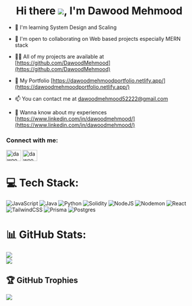 <h1 align="center">Hi there <img src="https://user-images.githubusercontent.com/18350557/176309783-0785949b-9127-417c-8b55-ab5a4333674e.gif">, I'm Dawood Mehmood </h1>

-  🧠  I'm learning System Design and Scaling
  
- 🤝  I'm open to collaborating on Web based projects especially MERN stack

- 👨‍💻 All of my projects are available at [https://github.com/DawoodMehmood](https://github.com/DawoodMehmood)

- 🤘 My Portfolio [https://dawoodmehmoodportfolio.netlify.app/](https://dawoodmehmoodportfolio.netlify.app/)

- 📫 You can contact me at [dawoodmehmood52222@gmail.com](mailto:dawoodmehmood52222@gmail.com)

- 📄 Wanna know about my experiences [https://www.linkedin.com/in/dawoodmehmood/](https://www.linkedin.com/in/dawoodmehmood/)

<h3 align="left">Connect with me:</h3>
<p align="left">
<a href="https://dawoodmehmoodportfolio.netlify.app/" target="blank"><img align="center" src="https://cdn.jsdelivr.net/npm/simple-icons@3.0.1/icons/dev-dot-to.svg" alt="dawood's portfolio" height="30" width="40" /></a>
<a href="https://www.linkedin.com/in/dawoodmehmood/" target="blank"><img align="center" src="https://cdn.jsdelivr.net/npm/simple-icons@3.0.1/icons/linkedin.svg" alt="dawood's linkedin" height="30" width="40" /></a>
</p>


# 💻 Tech Stack:
 ![JavaScript](https://img.shields.io/badge/javascript-%23323330.svg?style=for-the-badge&logo=javascript&logoColor=%23F7DF1E) ![Java](https://img.shields.io/badge/java-%23ED8B00.svg?style=for-the-badge&logo=openjdk&logoColor=white) ![Python](https://img.shields.io/badge/python-3670A0?style=for-the-badge&logo=python&logoColor=ffdd54) ![Solidity](https://img.shields.io/badge/Solidity-%23363636.svg?style=for-the-badge&logo=solidity&logoColor=white) ![NodeJS](https://img.shields.io/badge/node.js-6DA55F?style=for-the-badge&logo=node.js&logoColor=white) ![Nodemon](https://img.shields.io/badge/NODEMON-%23323330.svg?style=for-the-badge&logo=nodemon&logoColor=%BBDEAD) ![React](https://img.shields.io/badge/react-%2320232a.svg?style=for-the-badge&logo=react&logoColor=%2361DAFB) ![TailwindCSS](https://img.shields.io/badge/tailwindcss-%2338B2AC.svg?style=for-the-badge&logo=tailwind-css&logoColor=white) ![Prisma](https://img.shields.io/badge/Prisma-3982CE?style=for-the-badge&logo=Prisma&logoColor=white) ![Postgres](https://img.shields.io/badge/postgres-%23316192.svg?style=for-the-badge&logo=postgresql&logoColor=white)
# 📊 GitHub Stats:
![](https://github-readme-stats.vercel.app/api?username=DawoodMehmood&theme=dark&hide_border=false&include_all_commits=true)<br/>
![](https://github-readme-stats.vercel.app/api/top-langs/?username=DawoodMehmood&theme=dark&hide_border=false&include_all_commits=true&count_private=true&layout=compact)

## 🏆 GitHub Trophies
![](https://github-profile-trophy.vercel.app/?username=DawoodMehmood&theme=dark&no-frame=false&no-bg=false&margin-w=4)

